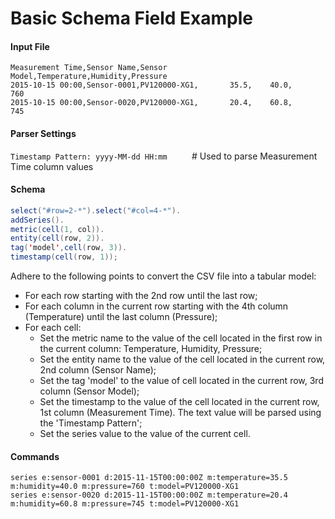 # Basic Schema Field Example

#### Input File

```csv
Measurement Time,Sensor Name,Sensor Model,Temperature,Humidity,Pressure
2015-10-15 00:00,Sensor-0001,PV120000-XG1,       35.5,    40.0,     760
2015-10-15 00:00,Sensor-0020,PV120000-XG1,       20.4,    60.8,     745
```

#### Parser Settings

`Timestamp Pattern: yyyy-MM-dd HH:mm`          # Used to parse Measurement Time column values

#### Schema

```java
select("#row=2-*").select("#col=4-*").
addSeries().
metric(cell(1, col)).
entity(cell(row, 2)).
tag('model',cell(row, 3)).
timestamp(cell(row, 1));
```

Adhere to the following points to convert the CSV file into a tabular model:
* For each row starting with the 2nd row until the last row;
* For each column in the current row starting with the 4th column (Temperature) until the last column (Pressure);
* For each cell:
  * Set the metric name to the value of the cell located in the first row in the current column: Temperature, Humidity, Pressure;
  * Set the entity name to the value of the cell located in the current row, 2nd column (Sensor Name);
  * Set the tag 'model' to the value of cell located in the current row, 3rd column (Sensor Model);
  * Set the timestamp to the value of the cell located in the current row, 1st column (Measurement Time). The text value will be parsed using the 'Timestamp Pattern';
  * Set the series value to the value of the current cell.

#### Commands

```ls
series e:sensor-0001 d:2015-11-15T00:00:00Z m:temperature=35.5 m:humidity=40.0 m:pressure=760 t:model=PV120000-XG1
series e:sensor-0020 d:2015-11-15T00:00:00Z m:temperature=20.4 m:humidity=60.8 m:pressure=745 t:model=PV120000-XG1
```
